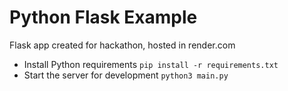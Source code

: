 
# Python Flask Example

Flask app created for hackathon, hosted in render.com

- Install Python requirements `pip install -r requirements.txt`
- Start the server for development `python3 main.py`
